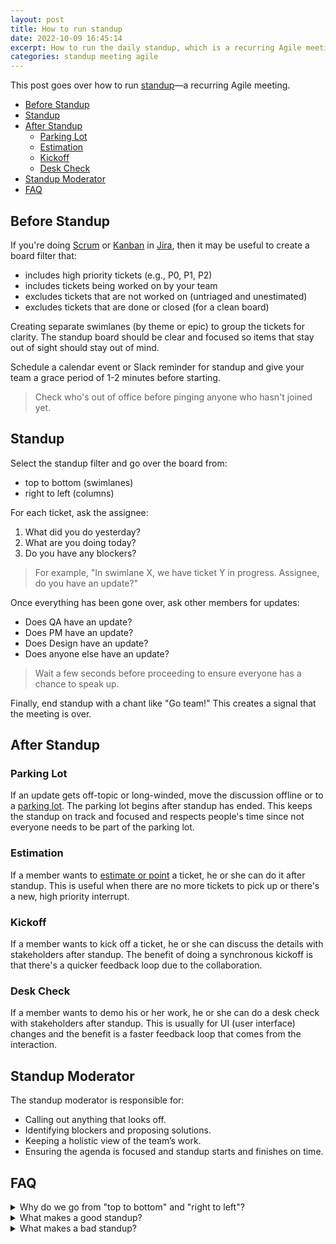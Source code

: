 ```yaml
---
layout: post
title: How to run standup
date: 2022-10-09 16:45:14
excerpt: How to run the daily standup, which is a recurring Agile meeting.
categories: standup meeting agile
---
```


This post goes over how to run [standup](https://wikipedia.org/wiki/Stand-up_meeting)—a recurring Agile meeting.

- [Before Standup](#before-standup)
- [Standup](#standup)
- [After Standup](#after-standup)
  - [Parking Lot](#parking-lot)
  - [Estimation](#estimation)
  - [Kickoff](#kickoff)
  - [Desk Check](#desk-check)
- [Standup Moderator](#standup-moderator)
- [FAQ](#faq)

## Before Standup

If you're doing [Scrum](<https://wikipedia.org/wiki/Scrum_(software_development)>) or [Kanban](<https://wikipedia.org/wiki/Kanban_(development)>) in [Jira](https://www.atlassian.com/software/jira), then it may be useful to create a board filter that:

- includes high priority tickets (e.g., P0, P1, P2)
- includes tickets being worked on by your team
- excludes tickets that are not worked on (untriaged and unestimated)
- excludes tickets that are done or closed (for a clean board)

Creating separate swimlanes (by theme or epic) to group the tickets for clarity. The standup board should be clear and focused so items that stay out of sight should stay out of mind.

Schedule a calendar event or Slack reminder for standup and give your team a grace period of 1-2 minutes before starting.

> Check who's out of office before pinging anyone who hasn't joined yet.

## Standup

Select the standup filter and go over the board from:

- top to bottom (swimlanes)
- right to left (columns)

For each ticket, ask the assignee:

1. What did you do yesterday?
2. What are you doing today?
3. Do you have any blockers?

> For example, "In swimlane X, we have ticket Y in progress. Assignee, do you have an update?"

Once everything has been gone over, ask other members for updates:

- Does QA have an update?
- Does PM have an update?
- Does Design have an update?
- Does anyone else have an update?

> Wait a few seconds before proceeding to ensure everyone has a chance to speak up.

Finally, end standup with a chant like "Go team!" This creates a signal that the meeting is over.

## After Standup

### Parking Lot

If an update gets off-topic or long-winded, move the discussion offline or to a [parking lot](https://project-management.fandom.com/wiki/Parking_lot). The parking lot begins after standup has ended. This keeps the standup on track and focused and respects people's time since not everyone needs to be part of the parking lot.

### Estimation

If a member wants to [estimate or point](https://wikipedia.org/wiki/Planning_poker) a ticket, he or she can do it after standup. This is useful when there are no more tickets to pick up or there's a new, high priority interrupt.

### Kickoff

If a member wants to kick off a ticket, he or she can discuss the details with stakeholders after standup. The benefit of doing a synchronous kickoff is that there's a quicker feedback loop due to the collaboration.

### Desk Check

If a member wants to demo his or her work, he or she can do a desk check with stakeholders after standup. This is usually for UI (user interface) changes and the benefit is a faster feedback loop that comes from the interaction.

## Standup Moderator

The standup moderator is responsible for:

- Calling out anything that looks off.
- Identifying blockers and proposing solutions.
- Keeping a holistic view of the team’s work.
- Ensuring the agenda is focused and standup starts and finishes on time.

## FAQ

<details markdown="1">
<summary>Why do we go from "top to bottom" and "right to left"?</summary>

Because we want to go in order of priority and focus on moving tickets forward to done.

</details>

<details markdown="1">
<summary>What makes a good standup?</summary>

- Meeting starts on time.
- Agenda is focused.
- Team collaborates, engages, and shares a collective sense of ownership.
  - It's encouraged to ask probing questions about tickets.
  - Team has a holistic view of the work and is willing to help others.
  - Team values finishing over starting.
  - Discussions are action-oriented.
- Risks and blockers are called out.

</details>

<details markdown="1">
<summary>What makes a bad standup?</summary>

- Meeting starts late.
- Conversations go off-topic.
- People start to monologue.
- Board is too complicated.
- People go into detailed problem solving. (This can be moved to the parking lot.)

</details>
